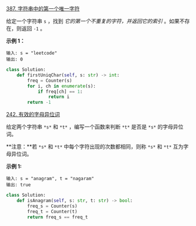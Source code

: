 [387. 字符串中的第一个唯一字符](https://leetcode.cn/problems/first-unique-character-in-a-string/)

给定一个字符串 `s` ，找到 *它的第一个不重复的字符，并返回它的索引* 。如果不存在，则返回 `-1` 。

**示例 1：**

```
输入: s = "leetcode"
输出: 0
```

```python
class Solution:
    def firstUniqChar(self, s: str) -> int:
        freq = Counter(s)
        for i, ch in enumerate(s):
            if freq[ch] == 1:
                return i 
        return -1
```

[242. 有效的字母异位词](https://leetcode.cn/problems/valid-anagram/)

给定两个字符串 `*s*` 和 `*t*` ，编写一个函数来判断 `*t*` 是否是 `*s*` 的字母异位词。

**注意：**若 `*s*` 和 `*t*` 中每个字符出现的次数都相同，则称 `*s*` 和 `*t*` 互为字母异位词。

**示例 1:**

```
输入: s = "anagram", t = "nagaram"
输出: true
```

```python
class Solution:
    def isAnagram(self, s: str, t: str) -> bool:
        freq_s = Counter(s)
        freq_t = Counter(t)
        return freq_s == freq_t
```

